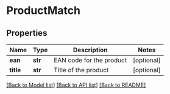 # ProductMatch

## Properties
Name | Type | Description | Notes
------------ | ------------- | ------------- | -------------
**ean** | **str** | EAN code for the product | [optional] 
**title** | **str** | Title of the product | [optional] 

[[Back to Model list]](../README.md#documentation-for-models) [[Back to API list]](../README.md#documentation-for-api-endpoints) [[Back to README]](../README.md)


